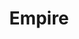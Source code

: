 ---
title:  "Empire"
description: "[Empire](http://www.pbs.org/pov/empire/) is an immersive documentary project that examines the still-unfolding legacy of Dutch colonialism. The project is truly cross-platform, displayed as multi-channel film installations in galleries, as a book, and as an interactive web experience. Genevieve was approached by the filmmakers, [Eline Jongsma and Kel O'Neill](http://www.jongsmaoneill.com/), to develop the interactive website. She worked with them to prototype interactions that suited each of the four organizing themes - Cradle, Periphery, Migrants and Legacy. Since the films had first been experienced as multi-channel installations in space, Genevieve tried to create a web-based experience that would provide ways of experiencing multiple films at once, while still allowing the viewer to focus in on material they found compelling.<br/><br/>Empire:Interactive was featured in the [DocLab](http://www.doclab.org/2014/empire-interactive/) new media exhibition of the 2014 International Documentary Film Festival in Amsterdam. It is currently on view at [POV](http://www.pbs.org/pov/) (PBS's documentary arm), and is one of six interactive documentaries to be featured on [POV's website](http://www.pbs.org/pov/digital/shorts/)."
category: empire
year: 2014
press: <a target='_blank' href='https://www.wired.com/2014/12/sci-fi-worthy-interface-tracking-criminal-botnets/'>Wired</a>
index: 10
images: ['empire1.jpg', 'empire2.jpg', 'empire4.jpg', 'empire5.jpg']
tags: ['interactive', 'storytelling']
for: "[PBS](www.google.com)"
---